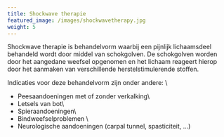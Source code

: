 ```yaml
---
title: Shockwave therapie
featured_image: /images/shockwavetherapy.jpg
weight: 5
---
```

Shockwave therapie is behandelvorm waarbij een pijnlijk lichaamsdeel behandeld wordt door middel van schokgolven. De schokgolven worden door het aangedane weefsel opgenomen en het lichaam reageert hierop door het aanmaken van verschillende herstelstimulerende stoffen.

Indicaties voor deze behandelvorm zijn onder andere: \
- Peesaandoeningen met of zonder verkalking\
- Letsels van bot\
- Spieraandoeningen\
- Bindweefselproblemen \
- Neurologische aandoeningen (carpal tunnel, spasticiteit, ...)
